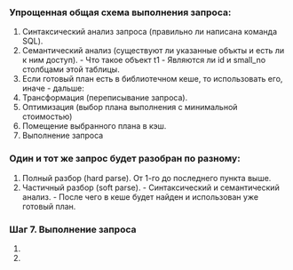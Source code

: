 ### Упрощенная общая схема выполнения запроса:
  1. Синтаксический анализ запроса (правильно ли написана команда SQL).
  2. Семантический анализ (существуют ли указанные объкты и есть ли к ним доступ).
    - Что такое объект t1
	- Являются ли id и small_no столбцами этой таблицы.
  3. Если готовый план есть в библиотечном кеше, то использовать его, иначе - дальше:
  4. Трансформация (переписывание запроса).
  5. Оптимизация (выбор плана выполнения с минимальной стоимостью)
  6. Помещение выбранного плана в кэш.
  7. Выполнение запроса


### Один и тот же запрос будет разобран по разному:
  1. Полный разбор (hard parse). От 1-го до последнего пункта выше.
  2. Частичный разбор (soft parse). 
    - Синтаксический и семантический анализ. 
    - После чего в кеше будет найден и использован уже готовый план.


### Шаг 7. Выполнение запроса
  1. 
  2.  